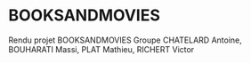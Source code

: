 # BOOKSANDMOVIES
Rendu projet BOOKSANDMOVIES
Groupe CHATELARD Antoine, BOUHARATI Massi, PLAT Mathieu, RICHERT Victor
